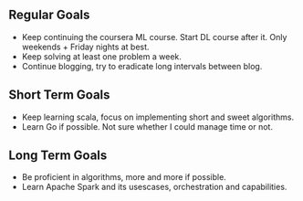 ## Regular Goals 

* Keep continuing the coursera ML course. Start DL course after it. Only weekends + Friday nights at best.
* Keep solving at least one problem a week. 
* Continue blogging, try to eradicate long intervals between blog.

## Short Term Goals

* Keep learning scala, focus on implementing short and sweet algorithms.
* Learn Go if possible. Not sure whether I could manage time or not.

## Long Term Goals

* Be proficient in algorithms, more and more if possible. 
* Learn Apache Spark and its usescases, orchestration and capabilities.
